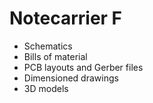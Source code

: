 # Notecarrier F

  - Schematics
  - Bills of material
  - PCB layouts and Gerber files
  - Dimensioned drawings
  - 3D models